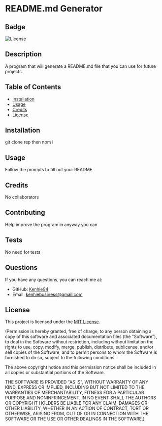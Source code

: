 
# README.md Generator

## Badge
![License](https://img.shields.io/badge/License-MIT-yellow.svg)

## Description
A program that will generate a README.md file that you can use for future projects

## Table of Contents
- [Installation](#installation)
- [Usage](#usage)
- [Credits](#credits)
- [License](#license)

## Installation
git clone rep then npm i

## Usage
Follow the prompts to fill out your README

## Credits
No collaborators

## Contributing
Help improve the program in anyway you can

## Tests
No need for tests

## Questions
If you have any questions, you can reach me at:

- GitHub: [Kenhie94](https://github.com/Kenhie94)
- Email: kenhiebusiness@gmail.com

## License
This project is licensed under the [MIT License](![License](https://opensource.org/licenses/MIT)).

(Permission is hereby granted, free of charge, to any person obtaining a copy of this software and associated documentation files (the "Software"), to deal in the Software without restriction, including
    without limitation the rights to use, copy, modify, merge, publish, distribute, sublicense, and/or sell copies of the Software, and to permit persons to whom the Software is furnished to do so, subject to the following conditions:

The above copyright notice and this permission notice shall be included in all copies or substantial portions of the Software.

THE SOFTWARE IS PROVIDED "AS IS", WITHOUT WARRANTY OF ANY KIND, EXPRESS OR IMPLIED, INCLUDING BUT NOT LIMITED TO THE WARRANTIES OF MERCHANTABILITY, FITNESS FOR A PARTICULAR PURPOSE AND NONINFRINGEMENT. IN NO EVENT SHALL THE AUTHORS OR COPYRIGHT HOLDERS BE LIABLE FOR ANY CLAIM, DAMAGES OR OTHER LIABILITY, WHETHER IN AN ACTION OF CONTRACT, TORT OR OTHERWISE, ARISING FROM, OUT OF OR IN CONNECTION WITH THE SOFTWARE OR THE USE OR OTHER DEALINGS IN THE SOFTWARE.)

